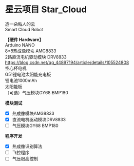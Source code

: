 # 星云项目 Star_Cloud
造一朵粘人的云  
Smart Cloud Robot  

**【硬件 Hardware】**  
Arduino NANO  
8*8热成像模块 AMG8833  
2路直流电机驱动模块 DRV8833  
https://blog.csdn.net/qq_44897194/article/details/105524808  
空心杯电机  
G51锂电池太阳能充电板  
锂电池1000mAh  
太阳能板  
（可选）气压模块GY68 BMP180  

**模块测试**
- [x] 热成像模块AMG8833
- [x] 直流电机驱动模块DRV8833
- [ ] 气压模块GY68 BMP180  

**程序开发**  
- [x] 热成像识别算法
- [ ] 飞控程序
- [ ] 气压限高控制
